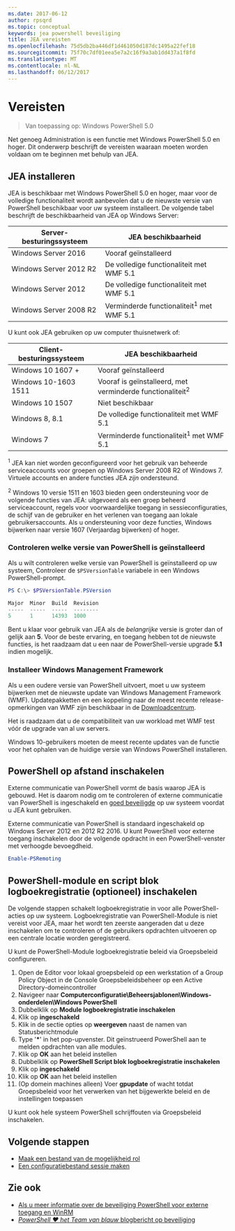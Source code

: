 ```yaml
---
ms.date: 2017-06-12
author: rpsqrd
ms.topic: conceptual
keywords: jea powershell beveiliging
title: JEA vereisten
ms.openlocfilehash: 75d5db2ba446df1d461050d187dc1495a22fef18
ms.sourcegitcommit: 75f70c7df01eea5e7a2c16f9a3ab1dd437a1f8fd
ms.translationtype: MT
ms.contentlocale: nl-NL
ms.lasthandoff: 06/12/2017
---
```

# <a name="prerequisites"></a>Vereisten

> Van toepassing op: Windows PowerShell 5.0

Net genoeg Administration is een functie met Windows PowerShell 5.0 en hoger.
Dit onderwerp beschrijft de vereisten waaraan moeten worden voldaan om te beginnen met behulp van JEA.

## <a name="install-jea"></a>JEA installeren

JEA is beschikbaar met Windows PowerShell 5.0 en hoger, maar voor de volledige functionaliteit wordt aanbevolen dat u de nieuwste versie van PowerShell beschikbaar voor uw systeem installeert.
De volgende tabel beschrijft de beschikbaarheid van JEA op Windows Server:

Server-besturingssysteem   | JEA beschikbaarheid
--------------------------|--------------------------------
Windows Server 2016       | Vooraf geïnstalleerd
Windows Server 2012 R2    | De volledige functionaliteit met WMF 5.1
Windows Server 2012       | De volledige functionaliteit met WMF 5.1
Windows Server 2008 R2    | Verminderde functionaliteit<sup>1</sup> met WMF 5.1

U kunt ook JEA gebruiken op uw computer thuisnetwerk of:

Client-besturingssysteem   | JEA beschikbaarheid
--------------------------|-----------------------------------------------------
Windows 10 1607 +          | Vooraf geïnstalleerd
Windows 10-1603 1511     | Vooraf is geïnstalleerd, met verminderde functionaliteit<sup>2</sup>
Windows 10 1507           | Niet beschikbaar
Windows 8, 8.1            | De volledige functionaliteit met WMF 5.1
Windows 7                 | Verminderde functionaliteit<sup>1</sup> met WMF 5.1

<sup>1</sup> JEA kan niet worden geconfigureerd voor het gebruik van beheerde serviceaccounts voor groepen op Windows Server 2008 R2 of Windows 7.
Virtuele accounts en andere functies JEA *zijn* ondersteund.

<sup>2</sup> Windows 10 versie 1511 en 1603 bieden geen ondersteuning voor de volgende functies van JEA: uitgevoerd als een groep beheerd serviceaccount, regels voor voorwaardelijke toegang in sessieconfiguraties, de schijf van de gebruiker en het verlenen van toegang aan lokale gebruikersaccounts.
Als u ondersteuning voor deze functies, Windows bijwerken naar versie 1607 (Verjaardag bijwerken) of hoger.

### <a name="check-which-version-of-powershell-is-installed"></a>Controleren welke versie van PowerShell is geïnstalleerd

Als u wilt controleren welke versie van PowerShell is geïnstalleerd op uw systeem, Controleer de `$PSVersionTable` variabele in een Windows PowerShell-prompt.

```powershell
PS C:\> $PSVersionTable.PSVersion

Major  Minor  Build  Revision
-----  -----  -----  --------
5      1      14393  1000
```

Bent u klaar voor gebruik van JEA als de *belangrijke* versie is groter dan of gelijk aan **5**.
Voor de beste ervaring, en toegang hebben tot de nieuwste functies, is het raadzaam dat u een naar de PowerShell-versie upgrade **5.1** indien mogelijk.

### <a name="install-windows-management-framework"></a>Installeer Windows Management Framework

Als u een oudere versie van PowerShell uitvoert, moet u uw systeem bijwerken met de nieuwste update van Windows Management Framework (WMF).
Updatepakketten en een koppeling naar de meest recente release-opmerkingen van WMF zijn beschikbaar in de [Downloadcentrum](https://aka.ms/WMF5).

Het is raadzaam dat u de compatibiliteit van uw workload met WMF test vóór de upgrade van al uw servers.

Windows 10-gebruikers moeten de meest recente updates van de functie voor het ophalen van de huidige versie van Windows PowerShell installeren.

## <a name="enable-powershell-remoting"></a>PowerShell op afstand inschakelen

Externe communicatie van PowerShell vormt de basis waarop JEA is gebouwd.
Het is daarom nodig om te controleren of externe communicatie van PowerShell is ingeschakeld en [goed beveiligde](https://msdn.microsoft.com/en-us/powershell/scripting/setup/winrmsecurity) op uw systeem voordat u JEA kunt gebruiken.

Externe communicatie van PowerShell is standaard ingeschakeld op Windows Server 2012 en 2012 R2 2016.
U kunt PowerShell voor externe toegang inschakelen door de volgende opdracht in een PowerShell-venster met verhoogde bevoegdheid.

```powershell
Enable-PSRemoting
```

## <a name="enable-powershell-module-and-script-block-logging-optional"></a>PowerShell-module en script blok logboekregistratie (optioneel) inschakelen

De volgende stappen schakelt logboekregistratie in voor alle PowerShell-acties op uw systeem.
Logboekregistratie van PowerShell-Module is niet vereist voor JEA, maar het wordt ten zeerste aangeraden dat u deze inschakelen om te controleren of de gebruikers opdrachten uitvoeren op een centrale locatie worden geregistreerd.

U kunt de PowerShell-Module logboekregistratie beleid via Groepsbeleid configureren.

1. Open de Editor voor lokaal groepsbeleid op een werkstation of a Group Policy Object in de Console Groepsbeleidsbeheer op een Active Directory-domeincontroller
2. Navigeer naar **Computerconfiguratie\\Beheersjablonen\\Windows-onderdelen\\Windows PowerShell**
3. Dubbelklik op **Module logboekregistratie inschakelen**
4. Klik op **ingeschakeld**
5. Klik in de sectie opties op **weergeven** naast de namen van Statusberichtmodule
6. Type '**\***' in het pop-upvenster. Dit geïnstrueerd PowerShell aan te melden opdrachten van alle modules.
7. Klik op **OK** aan het beleid instellen
8. Dubbelklik op **PowerShell Script blok logboekregistratie inschakelen**
9. Klik op **ingeschakeld**
10. Klik op **OK** aan het beleid instellen
11. (Op domein machines alleen) Voer **gpupdate** of wacht totdat Groepsbeleid voor het verwerken van het bijgewerkte beleid en de instellingen toepassen

U kunt ook hele systeem PowerShell schrijffouten via Groepsbeleid inschakelen.

## <a name="next-steps"></a>Volgende stappen

- [Maak een bestand van de mogelijkheid rol](role-capabilities.md)
- [Een configuratiebestand sessie maken](session-configurations.md)

## <a name="see-also"></a>Zie ook

- [Als u meer informatie over de beveiliging PowerShell voor externe toegang en WinRM](https://msdn.microsoft.com/en-us/powershell/scripting/setup/winrmsecurity)
- [*PowerShell ♥ het Team van blauw* blogbericht op beveiliging](https://blogs.msdn.microsoft.com/powershell/2015/06/09/powershell-the-blue-team/)


